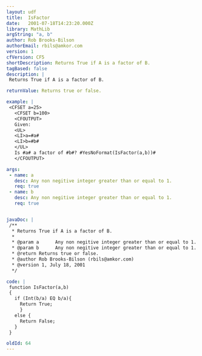 ```yaml
---
layout: udf
title:  IsFactor
date:   2001-07-18T14:23:20.000Z
library: MathLib
argString: "a, b"
author: Rob Brooks-Bilson
authorEmail: rbils@amkor.com
version: 1
cfVersion: CF5
shortDescription: Returns True if A is a factor of B.
tagBased: false
description: |
 Returns True if A is a factor of B.

returnValue: Returns true or false.

example: |
 <CFSET a=25>
   <CFSET b=100>
   <CFOUTPUT>
   Given:
   <UL>
   <LI>a=#a#
   <LI>b=#b#
   </UL>
   Is #a# a factor of #b#? #YesNoFormat(IsFactor(a,b))#
   </CFOUTPUT>

args:
 - name: a
   desc: Any non negitive integer greater than or equal to 1.
   req: true
 - name: b
   desc: Any non negitive integer greater than or equal to 1.
   req: true


javaDoc: |
 /**
  * Returns True if A is a factor of B.
  * 
  * @param a      Any non negitive integer greater than or equal to 1. 
  * @param b      Any non negitive integer greater than or equal to 1. 
  * @return Returns true or false. 
  * @author Rob Brooks-Bilson (rbils@amkor.com) 
  * @version 1, July 18, 2001 
  */

code: |
 function IsFactor(a,b)
 {
   if (Int(b/a) EQ b/a){
     Return True;
     }
   else { 
     Return False;
   }
 }

oldId: 64
---
```



